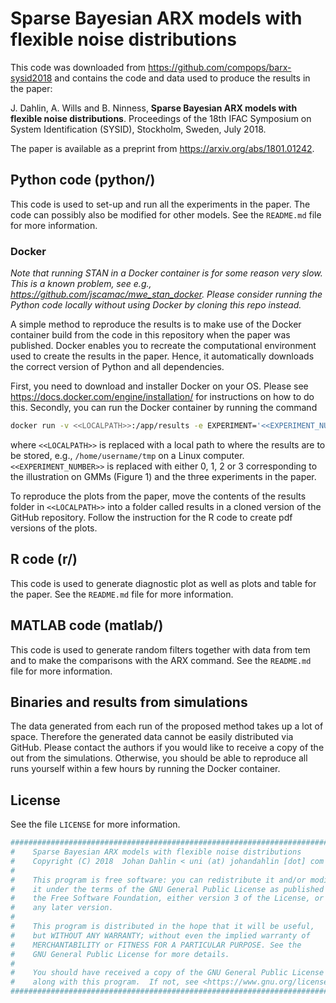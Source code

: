 # Sparse Bayesian ARX models with flexible noise distributions
This code was downloaded from https://github.com/compops/barx-sysid2018 and contains the code and data used to produce the results in the paper:

J. Dahlin, A. Wills and B. Ninness, **Sparse Bayesian ARX models with flexible noise distributions**. Proceedings of the 18th IFAC Symposium on System Identification (SYSID), Stockholm, Sweden, July 2018.

The paper is available as a preprint from https://arxiv.org/abs/1801.01242.

## Python code (python/)
This code is used to set-up and run all the experiments in the paper. The code can possibly also be modified for other models. See the `README.md` file for more information.

### Docker
*Note that running STAN in a Docker container is for some reason very slow. This is a known problem, see e.g., https://github.com/jscamac/mwe_stan_docker. Please consider running the Python code locally without using Docker by cloning this repo instead.*

A simple method to reproduce the results is to make use of the Docker container build from the code in this repository when the paper was published. Docker enables you to recreate the computational environment used to create the results in the paper. Hence, it automatically downloads the correct version of Python and all dependencies.

First, you need to download and installer Docker on your OS. Please see https://docs.docker.com/engine/installation/ for instructions on how to do this. Secondly, you can run the Docker container by running the command
``` bash
docker run -v <<LOCALPATH>>:/app/results -e EXPERIMENT='<<EXPERIMENT_NUMBER>>' --name barx-sysid2018-run compops/barx-sysid2018:final
```
where `<<LOCALPATH>>` is replaced with a local path to where the results are to be stored, e.g., `/home/username/tmp` on a Linux computer. `<<EXPERIMENT_NUMBER>>` is replaced with either 0, 1, 2 or 3 corresponding to the illustration on GMMs (Figure 1) and the three experiments in the paper.

To reproduce the plots from the paper, move the contents of the results folder in `<<LOCALPATH>>` into a folder called results in a cloned version of the GitHub repository. Follow the instruction for the R code to create pdf versions of the plots.

## R code (r/)
This code is used to generate diagnostic plot as well as plots and table for the paper. See the `README.md` file for more information.

## MATLAB code (matlab/)
This code is used to generate random filters together with data from tem and to make the comparisons with the ARX command. See the `README.md` file for more information.

## Binaries and results from simulations
The data generated from each run of the proposed method takes up a lot of space. Therefore the generated data cannot be easily distributed via GitHub. Please contact the authors if you would like to receive a copy of the out from the simulations. Otherwise, you should be able to reproduce all runs yourself within a few hours by running the Docker container.

## License
See the file `LICENSE` for more information.
``` python
###############################################################################
#    Sparse Bayesian ARX models with flexible noise distributions
#    Copyright (C) 2018  Johan Dahlin < uni (at) johandahlin [dot] com >
#
#    This program is free software: you can redistribute it and/or modify
#    it under the terms of the GNU General Public License as published by
#    the Free Software Foundation, either version 3 of the License, or
#    any later version.
#
#    This program is distributed in the hope that it will be useful,
#    but WITHOUT ANY WARRANTY; without even the implied warranty of
#    MERCHANTABILITY or FITNESS FOR A PARTICULAR PURPOSE. See the
#    GNU General Public License for more details.
#
#    You should have received a copy of the GNU General Public License
#    along with this program.  If not, see <https://www.gnu.org/licenses/>.
###############################################################################
```
